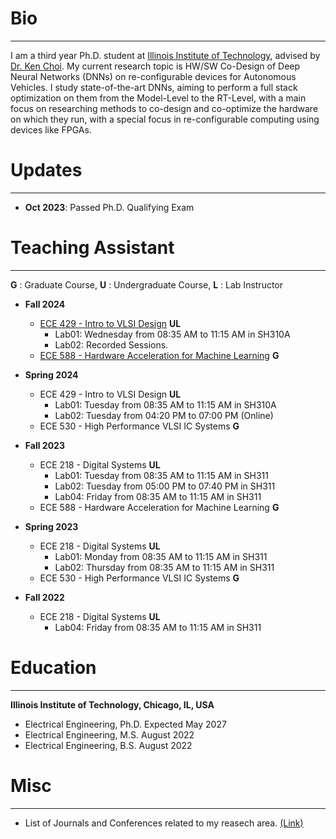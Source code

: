 # Bio
* * *
I am a third year Ph.D. student at [Illinois Institute of Technology](https://www.iit.edu/), advised by [Dr. Ken Choi](http://www.ece.iit.edu/~vlsida/people.html). My current research topic is HW/SW Co-Design of Deep Neural Networks (DNNs) on re-configurable devices for Autonomous Vehicles. I study state-of-the-art DNNs, aiming to perform a full stack optimization on them from the Model-Level to the RT-Level, with a main focus on researching methods to co-design and co-optimize the hardware on which they run, with a special focus in re-configurable computing using devices like FPGAs.

# Updates
* * *
* **Oct 2023**: Passed Ph.D. Qualifying Exam

# Teaching Assistant
* * *
**G** : Graduate Course, **U** : Undergraduate Course, **L** : Lab Instructor

* **Fall 2024**
    - [ECE 429 - Intro to VLSI Design](https://nalnatsheh.github.io/iit-ece429/) **UL**
      - Lab01: Wednesday from 08:35 AM to 11:15 AM in SH310A
      - Lab02: Recorded Sessions. 
    - [ECE 588 - Hardware Acceleration for Machine Learning](https://nalnatsheh.github.io/iit-ece588/) **G**
    
* **Spring 2024**
    - ECE 429 - Intro to VLSI Design **UL**
      - Lab01: Tuesday from 08:35 AM to 11:15 AM in SH310A
      - Lab02: Tuesday from 04:20 PM to 07:00 PM (Online)
    - ECE 530 - High Performance VLSI IC Systems **G**
      
* **Fall 2023**
    - ECE 218 - Digital Systems **UL**
      - Lab01: Tuesday from 08:35 AM to 11:15 AM in SH311
      - Lab02: Tuesday from 05:00 PM to 07:40 PM in SH311
      - Lab04: Friday from 08:35 AM to 11:15 AM in SH311
    - ECE 588 - Hardware Acceleration for Machine Learning **G**
 
* **Spring 2023**
    - ECE 218 - Digital Systems **UL**
      - Lab01: Monday from 08:35 AM to 11:15 AM in SH311
      - Lab02: Thursday from 08:35 AM to 11:15 AM in SH311
    - ECE 530 - High Performance VLSI IC Systems **G**
 
* **Fall 2022**
    - ECE 218 - Digital Systems **UL**
      - Lab04: Friday from 08:35 AM to 11:15 AM in SH311

# Education
* * *
**Illinois Institute of Technology, Chicago, IL, USA**

* Electrical Engineering, Ph.D. Expected May 2027
* Electrical Engineering, M.S. August 2022
* Electrical Engineering, B.S. August 2022

# Misc 
* * *
* List of Journals and Conferences related to my reasech area. [(Link)](./journals-and-conferences.md)
